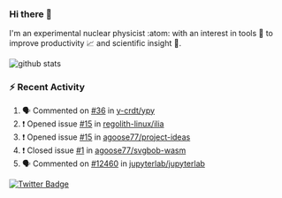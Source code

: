 ### Hi there 👋 

I'm an experimental nuclear physicist :atom: with an interest in tools :wrench: to improve productivity :chart_with_upwards_trend: and scientific insight :telescope:.

![github stats](https://github-readme-stats.vercel.app/api?username=agoose77&show_icons=true&hide_rank=true&hide_title=true&bg_color=30,e76445,904e95&text_color=efe3ec&icon_color=efe3ec)
<!--
**agoose77/agoose77** is a ✨ _special_ ✨ repository because its `README.md` (this file) appears on your GitHub profile.

Here are some ideas to get you started:

- 🔭 I’m currently working on ...
- 🌱 I’m currently learning ...
- 👯 I’m looking to collaborate on ...
- 🤔 I’m looking for help with ...
- 💬 Ask me about ...
- 📫 How to reach me: ...
- 😄 Pronouns: ...
- ⚡ Fun fact: ...
-->

### :zap: Recent Activity
<!--START_SECTION:activity-->
1. 🗣 Commented on [#36](https://github.com/y-crdt/ypy/issues/36) in [y-crdt/ypy](https://github.com/y-crdt/ypy)
2. ❗️ Opened issue [#15](https://github.com/regolith-linux/ilia/issues/15) in [regolith-linux/ilia](https://github.com/regolith-linux/ilia)
3. ❗️ Opened issue [#15](https://github.com/agoose77/project-ideas/issues/15) in [agoose77/project-ideas](https://github.com/agoose77/project-ideas)
4. ❗️ Closed issue [#1](https://github.com/agoose77/svgbob-wasm/issues/1) in [agoose77/svgbob-wasm](https://github.com/agoose77/svgbob-wasm)
5. 🗣 Commented on [#12460](https://github.com/jupyterlab/jupyterlab/issues/12460) in [jupyterlab/jupyterlab](https://github.com/jupyterlab/jupyterlab)
<!--END_SECTION:activity-->


[![Twitter Badge](https://img.shields.io/twitter/follow/agoose77?style=flat-square&logo=Twitter&logoColor=white&color=cornflowerblue)](https://twitter.com/agoose77)
